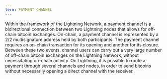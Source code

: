 ```yaml
---
term: PAYMENT CHANNEL
---
```


Within the framework of the Lightning Network, a payment channel is a bidirectional connection between two Lightning nodes that allows for off-chain bitcoin exchanges. On-chain, a payment channel is represented by a 2/2 multisignature address held by both participants. The payment channel requires an on-chain transaction for its opening and another for its closure. Between these two events, channel users can carry out a very large number of off-chain bitcoin exchanges on the Lightning Network, without necessitating on-chain activity. On Lightning, it is possible to route a payment through several channels and nodes, in order to send bitcoins without necessarily opening a direct channel with the receiver.